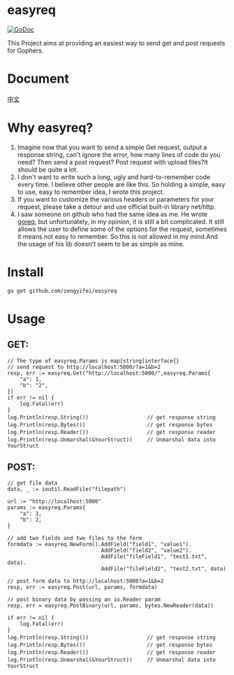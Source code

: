 # easyreq
[![GoDoc](https://godoc.org/github.com/zengyifei/easyreq?status.svg)](https://godoc.org/github.com/zengyifei/easyreq)

This Project aims at providing an easiest way to send get and post requests for Gophers.

Document
===
[中文](README.CN.md)

Why easyreq?
===
1. Imagine now that you want to send a simple Get request, output a response string, can't ignore the error, how many lines of code do you need? Then send a post request? Post request with upload files?It should be quite a lot.
2. I don't want to write such a long, ugly and hard-to-remember code every time. I believe other people are like this. So holding a simple, easy to use, easy to remember idea, I wrote this project.
3. If you want to customize the various headers or parameters for your request, please take a detour and use official built-in library net/http.  
4. I saw someone on github who had the same idea as me. He wrote [goreq](https://github.com/franela/goreq), but unfortunately, in my opinion, it is still a bit complicated. It still allows the user to define some of the options for the request, sometimes it means not easy to remember. So this is not allowed in my mind.And the usage of his lib doesn't seem to be as simple as mine.

Install
===
``` sh
go get github.com/zengyifei/easyreq
```

Usage
===
## GET:

```Golang
// The type of easyreq.Params is map[string]interface{}
// send request to http://localhost:5000/?a=1&b=2
resp, err := easyreq.Get("http://localhost:5000/",easyreq.Params{
    "a": 1,
    "b": "2",
})
if err != nil {
    log.Fatal(err)
}
log.Println(resp.String())      　　　　　　　 // get response string
log.Println(resp.Bytes())       　　　　　　　 // get response bytes
log.Println(resp.Reader())      　　　　　　　 // get response reader
log.Println(resp.Unmarshal(&YourStruct))　   // Unmarshal data into YourStruct
```

## POST:
```Golang
// get file data
data, _ := ioutil.ReadFile("filepath")

url := "http://localhost:5000"
params := easyreq.Params{
    "a": 1,
    "b": 2,
}

// add two fields and two files to the form 
formdata := easyreq.NewForm().AddField("field1", "value1").
                              AddField("field2", "value2").
                              AddFile("fileField1", "test1.txt", data).
                              AddFile("fileField2", "test2.txt", data)

// post form data to http://localhost:5000?a=1&b=2
resp, err := easyreq.Post(url, params, formdata)

// post binary data by passing an io.Reader param 
resp, err = easyreq.PostBinary(url, params, bytes.NewReader(data))

if err != nil {
	log.Fatal(err)
}
log.Println(resp.String())      　　　　　　　 // get response string
log.Println(resp.Bytes())       　　　　　　　 // get response bytes
log.Println(resp.Reader())      　　　　　　　 // get response reader
log.Println(resp.Unmarshal(&YourStruct))　   // Unmarshal data into YourStruct
```

